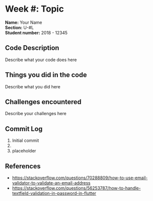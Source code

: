 # Week #: Topic

**Name:** Your Name <br/>
**Section:** U-#L <br/>
**Student number:** 2018 - 12345 <br/>

## Code Description

Describe what your code does here

## Things you did in the code

Describe what you did here

## Challenges encountered

Describe your challenges here

## Commit Log

1. Initial commit
2.
3. placeholder
## References

- https://stackoverflow.com/questions/70288809/how-to-use-email-validator-to-validate-an-email-address
- https://stackoverflow.com/questions/56253787/how-to-handle-textfield-validation-in-password-in-flutter